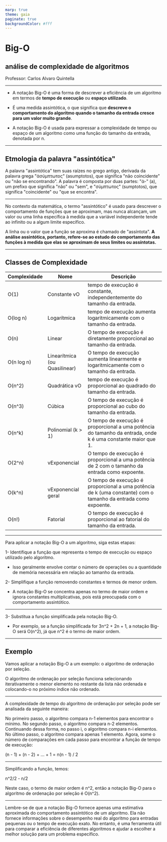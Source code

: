 ```yaml
---
marp: true
theme: gaia
paginate: true
backgroundColor: #fff
---
```


<!-- _class: lead -->

# Big-O #

## análise de complexidade de algoritmos ##

Professor: Carlos Alvaro Quintella

---

* A notação Big-O é uma forma de descrever a eficiência de um algoritmo em termos de **tempo de execução** ou **espaço utilizado**.

* É uma medida assintótica, o que significa que **descreve o comportamento do algoritmo quando o tamanho da entrada cresce para um valor muito grande**.
  
* A notação Big-O é usada para expressar a complexidade de tempo ou espaço de um algoritmo como uma função do tamanho da entrada, denotada por n.

---

## Etmologia da palavra "assintótica" ##

A palavra "assintótica" tem suas raízes no grego antigo, derivada da palavra grega "ἀσύμπτωτος" (asumptotos), que significa "não coincidente" ou "não se encontrando". A palavra é composta por duas partes: "ἀ-" (a), um prefixo que significa "não" ou "sem", e "σύμπτωτος" (sumptotos), que significa "coincidente" ou "que se encontra".

---

No contexto da matemática, o termo "assintótico" é usado para descrever o comportamento de funções que se aproximam, mas nunca alcançam, um valor ou uma linha específica à medida que a variável independente tende ao infinito ou a algum limite específico.

A linha ou o valor que a função se aproxima é chamado de "assíntota". **A análise assintótica, portanto, refere-se ao estudo do comportamento das funções à medida que elas se aproximam de seus limites ou assíntotas.**

---

## Classes de Complexidade ##

|Complexidade	|Nome	|Descrição
|---|---|---|
|O(1)	|Constante vO |tempo de execução é constante, independentemente do tamanho da entrada.
|O(log n)|	Logarítmica	| tempo de execução aumenta logaritmicamente com o tamanho da entrada.
|O(n)|	Linear	|O tempo de execução é diretamente proporcional ao tamanho da entrada.
O(n log n)	|Linearítmica (ou Quasilinear)	|O tempo de execução aumenta linearmente e logaritmicamente com o tamanho da entrada.
|O(n^2)	|Quadrática	vO | tempo de execução é proporcional ao quadrado do tamanho da entrada.
|O(n^3)	|Cúbica	|O tempo de execução é proporcional ao cubo do tamanho da entrada.
O(n^k)	|Polinomial (k > 1)	|O tempo de execução é proporcional a uma potência do tamanho da entrada, onde k é uma constante maior que 1.
O(2^n)	|vExponencial	|O tempo de execução é proporcional a uma potência de 2 com o tamanho da entrada como expoente.
|O(k^n)	|vExponencial geral	|O tempo de execução é proporcional a uma potência de k (uma constante) com o tamanho da entrada como expoente.
|O(n!)	|Fatorial	|O tempo de execução é proporcional ao fatorial do tamanho da entrada.|

---


Para aplicar a notação Big-O a um algoritmo, siga estas etapas:

1- Identifique a função que representa o tempo de execução ou espaço utilizado pelo algoritmo.

* Isso geralmente envolve contar o número de operações ou a quantidade de memória necessária em relação ao tamanho da entrada.

2- Simplifique a função removendo constantes e termos de menor ordem.

* A notação Big-O se concentra apenas no termo de maior ordem e ignora constantes multiplicativas, pois está preocupada com o comportamento assintótico.

---

3- Substitua a função simplificada pela notação Big-O.

* Por exemplo, se a função simplificada for 3n^2 + 2n + 1, a notação Big-O será O(n^2), já que n^2 é o termo de maior ordem.

---

## Exemplo ##

Vamos aplicar a notação Big-O a um exemplo: o algoritmo de ordenação por seleção.

O algoritmo de ordenação por seleção funciona selecionando iterativamente o menor elemento no restante da lista não ordenada e colocando-o no próximo índice não ordenado.

---

A complexidade de tempo do algoritmo de ordenação por seleção pode ser analisada da seguinte maneira:

No primeiro passo, o algoritmo compara n-1 elementos para encontrar o mínimo.
No segundo passo, o algoritmo compara n-2 elementos.
Continuando dessa forma, no passo i, o algoritmo compara n-i elementos.
No último passo, o algoritmo compara apenas 1 elemento.
Agora, some o número de comparações em cada passo para encontrar a função de tempo de execução:

(n - 1) + (n - 2) + ... + 1 = n(n - 1) / 2

---

Simplificando a função, temos:

n^2/2 - n/2

Neste caso, o termo de maior ordem é n^2, então a notação Big-O para o algoritmo de ordenação por seleção é O(n^2).

---

Lembre-se de que a notação Big-O fornece apenas uma estimativa aproximada do comportamento assintótico de um algoritmo. Ela não fornece informações sobre o desempenho real do algoritmo para entradas pequenas ou o tempo de execução exato. No entanto, é uma ferramenta útil para comparar a eficiência de diferentes algoritmos e ajudar a escolher a melhor solução para um problema específico.
